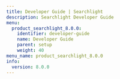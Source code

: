 ```yaml
---
title: Developer Guide | Searchlight
description: Searchlight Developer Guide
menu:
  product_searchlight_8.0.0:
    identifier: developer-guide
    name: Developer Guide
    parent: setup
    weight: 40
menu_name: product_searchlight_8.0.0
info:
  version: 8.0.0
---
```


